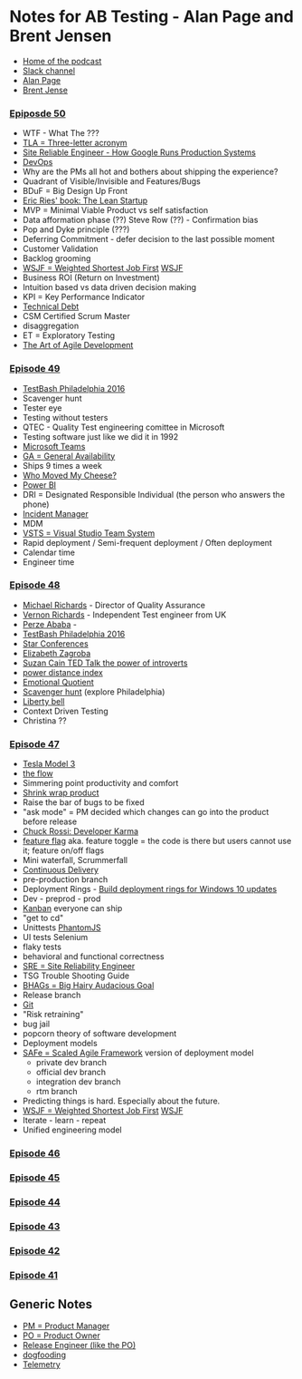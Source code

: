Notes for AB Testing - Alan Page and Brent Jensen 
==================================================
* [Home of the podcast](http://www.angryweasel.com/ABTesting/)
* [Slack channel](https://oneofthethree.slack.com/)
* [Alan Page](http://www.angryweasel.com/)
* [Brent Jense](https://testastic.wordpress.com/)

### [Epiposde 50](http://www.angryweasel.com/ABTesting/?p=169)

* WTF - What The ???
* [TLA = Three-letter acronym](https://en.wikipedia.org/wiki/Three-letter_acronym)
* [Site Reliable Engineer - How Google Runs Production Systems](http://shop.oreilly.com/product/0636920041528.do)
* [DevOps](https://en.wikipedia.org/wiki/DevOps)
* Why are the PMs all hot and bothers about shipping the experience?
* Quadrant of Visible/Invisible and Features/Bugs
* BDuF = Big Design Up Front
* [Eric Ries' book: The Lean Startup](http://theleanstartup.com/)
* MVP = Minimal Viable Product  vs  self satisfaction
* Data afformation phase (??) Steve Row (??)  - Confirmation bias
* Pop and Dyke principle (???)
* Deferring Commitment - defer decision to the last possible moment
* Customer Validation
* Backlog grooming
* [WSJF = Weighted Shortest Job First](https://en.wikipedia.org/wiki/Shortest_job_next#Weighted_shortest_job_first)  [WSJF](http://www.scaledagileframework.com/wsjf/)
* Business ROI (Return on Investment)
* Intuition based vs data driven decision making
* KPI = Key Performance Indicator
* [Technical Debt](https://en.wikipedia.org/wiki/Technical_debt)
* CSM Certified Scrum Master
* disaggregation
* ET = Exploratory Testing
* [The Art of Agile Development](http://www.jamesshore.com/Agile-Book/)


### [Episode 49](http://www.angryweasel.com/ABTesting/?p=165)

* [TestBash Philadelphia 2016](http://www.ministryoftesting.com/training-events/testbash-philadelphia-2016/)
* Scavenger hunt
* Tester eye
* Testing without testers
* QTEC - Quality Test engineering comittee in Microsoft
* Testing software just like we did it in 1992
* [Microsoft Teams](https://blogs.office.com/2016/11/02/introducing-microsoft-teams-the-chat-based-workspace-in-office-365/)
* [GA = General Availability](https://en.wikipedia.org/wiki/Software_release_life_cycle)
* Ships 9 times a week
* [Who Moved My Cheese?](https://en.wikipedia.org/wiki/Who_Moved_My_Cheese%3F)
* [Power BI](https://powerbi.microsoft.com/)
* DRI = Designated Responsible Individual (the person who answers the phone)
* [Incident Manager](https://en.wikipedia.org/wiki/Incident_management)
* MDM
* [VSTS = Visual Studio Team System](https://www.visualstudio.com/team-services/)
* Rapid deployment / Semi-frequent deployment / Often deployment
* Calendar time
* Engineer time


### [Episode 48](http://www.angryweasel.com/ABTesting/?p=155)
* [Michael Richards](https://twitter.com/saltygunner) - Director of Quality Assurance
* [Vernon Richards](https://twitter.com/testerfromleic) - Independent Test engineer from UK
* [Perze Ababa](https://twitter.com/perze) -
* [TestBash Philadelphia 2016](http://www.ministryoftesting.com/training-events/testbash-philadelphia-2016/)
* [Star Conferences](https://www.techwell.com/software-conferences/star-software-testing-conferences)
* [Elizabeth Zagroba](http://elizabethzagroba.com/)
* [Suzan Cain TED Talk the power of introverts](https://www.ted.com/talks/susan_cain_the_power_of_introverts)
* [power distance index](https://en.wikipedia.org/wiki/Hofstede's_cultural_dimensions_theory)
* [Emotional Quotient](https://en.wikipedia.org/wiki/Emotional_intelligence)
* [Scavenger hunt](https://en.wikipedia.org/wiki/Scavenger_hunt) (explore Philadelphia)
* [Liberty bell](https://en.wikipedia.org/wiki/Liberty_Bell)
* Context Driven Testing
* Christina ??


### [Episode 47](http://www.angryweasel.com/ABTesting/?p=152)

* [Tesla Model 3](https://www.tesla.com/model3)
* [the flow](https://en.wikipedia.org/wiki/Flow_(psychology))
* Simmering point productivity and comfort
* [Shrink wrap product](https://en.wikipedia.org/wiki/Shrink_wrap)
* Raise the bar of bugs to be fixed
* "ask mode" = PM decided which changes can go into the product before release
* [Chuck Rossi: Developer Karma](https://www.facebook.com/notes/facebook-engineering/release-engineering-and-push-karma-chuck-rossi/10150660826788920/)
* [feature flag](https://en.wikipedia.org/wiki/Feature_toggle)  aka. feature toggle = the code is there but users cannot use it; feature on/off flags
* Mini waterfall, Scrummerfall
* [Continuous Delivery](https://en.wikipedia.org/wiki/Continuous_delivery)
* pre-production branch
* Deployment Rings -  [Build deployment rings for Windows 10 updates](https://technet.microsoft.com/en-us/itpro/windows/manage/waas-deployment-rings-windows-10-updates)
* Dev - preprod - prod
* [Kanban](https://en.wikipedia.org/wiki/Kanban)  everyone can ship
* "get to cd"
* Unittests  [PhantomJS](http://phantomjs.org/)
* UI tests  Selenium
* flaky tests
* behavioral and functional correctness
* [SRE = Site Reliability Engineer](https://en.wikipedia.org/wiki/Site_reliability_engineering)
* TSG Trouble Shooting Guide
* [BHAGs = Big Hairy Audacious Goal](https://en.wikipedia.org/wiki/Big_Hairy_Audacious_Goal)
* Release branch
* [Git](https://git-scm.com/)
* "Risk retraining"
* bug jail
* popcorn theory of software development
* Deployment models
* [SAFe = Scaled Agile Framework](https://en.wikipedia.org/wiki/Scaled_Agile_Framework) version of deployment model
  * private dev branch
  * official dev branch
  * integration dev branch
  * rtm branch
* Predicting things is hard. Especially about the future.
* [WSJF = Weighted Shortest Job First](https://en.wikipedia.org/wiki/Shortest_job_next#Weighted_shortest_job_first)  [WSJF](http://www.scaledagileframework.com/wsjf/)
* Iterate - learn - repeat
* Unified engineering model

### [Episode 46](http://www.angryweasel.com/ABTesting/?p=149)

### [Episode 45](http://www.angryweasel.com/ABTesting/?p=146)

### [Episode 44](http://www.angryweasel.com/ABTesting/?p=142)

### [Episode 43](http://www.angryweasel.com/ABTesting/?p=136)

### [Episode 42](http://www.angryweasel.com/ABTesting/?p=133)

### [Episode 41](http://www.angryweasel.com/ABTesting/?p=130)

Generic Notes
--------------

* [PM = Product Manager](https://en.wikipedia.org/wiki/Program_management)
* [PO = Product Owner](https://en.wikipedia.org/wiki/Scrum_(software_development))
* [Release Engineer (like the PO)](https://en.wikipedia.org/wiki/Release_engineering)
* [dogfooding](https://en.wikipedia.org/wiki/Eating_your_own_dog_food)
* [Telemetry](https://en.wikipedia.org/wiki/Telemetry)
